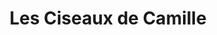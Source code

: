 ---
title: "Les Ciseaux de Camille"
url: /quevreville-la-poterie/les-ciseaux-de-camille/
shop: coiffeur
---